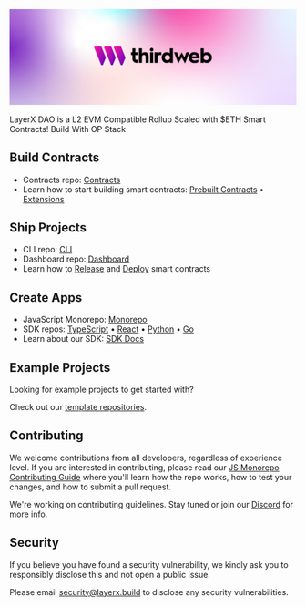 <!-- Banner Image -->

![LayerX Examples Header](header-image.png)

LayerX DAO  is a L2 EVM Compatible  Rollup Scaled with $ETH Smart Contracts! Build With OP Stack

## Build Contracts

- Contracts repo: <a href="https://layerx.build/">Contracts</a>
- Learn how to start building smart contracts: <a href="https://layerx.build/">Prebuilt Contracts</a> •
  <a href="https://layerx.build/">Extensions</a>

## Ship Projects

- CLI repo: <a href="https://layerx.build/">CLI</a>
- Dashboard repo: <a href="https://layerx.build/">Dashboard</a>
- Learn how to <a href="https://layerx.build/">Release</a> and <a href="https://layerx.build/">Deploy</a> smart contracts

## Create Apps

- JavaScript Monorepo: <a href="https://layerx.build/">Monorepo</a>
- SDK repos: <a href="https://layerx.build/">TypeScript</a> • <a href="https://github.com/thirdweb-dev/js/tree/main/packages/react">React</a> • <a href="https://layerx.build/">Python</a> • <a href="https://layerx.build/">Go</a> 
- Learn about our SDK: <a href="https://layerx.build/">SDK Docs</a>

## Example Projects 

Looking for example projects to get started with?

Check out our [template repositories](https://github.com/thirdweb-example).

## Contributing

We welcome contributions from all developers, regardless of experience level. If you are interested in contributing, please read our [JS Monorepo Contributing Guide](https://layerx.build/) where you'll learn how the repo works, how to test your changes, and how to submit a pull request.

We're working on contributing guidelines. Stay tuned or join our [Discord](https://discord.com/invite/5uFSepk87z) for more info.

## Security

If you believe you have found a security vulnerability, we kindly ask you to responsibly disclose this and not open a public issue. 

Please email security@layerx.build to disclose any security vulnerabilities.
